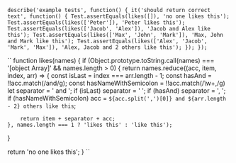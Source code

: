 ``
describe('example tests', function() {
  it('should return correct text', function() {
    Test.assertEquals(likes([]), 'no one likes this');
    Test.assertEquals(likes(['Peter']), 'Peter likes this');
    Test.assertEquals(likes(['Jacob', 'Alex']), 'Jacob and Alex like this');
    Test.assertEquals(likes(['Max', 'John', 'Mark']), 'Max, John and Mark like this');
    Test.assertEquals(likes(['Alex', 'Jacob', 'Mark', 'Max']), 'Alex, Jacob and 2 others like this');
  });
});
``

``
function likes(names) {
  if (Object.prototype.toString.call(names) === '[object Array]' && names.length > 0) {
    return names.reduce((acc, item, index, arr) => {
      const isLast = index === arr.length - 1;
      const hasAnd = !!acc.match(/and/g);
      const hasNameWithSemicolon = !!acc.match(/\w+,/g)
    	let separator = ' and ';
    	if (isLast)
    		separator = ' ';
    	if (hasAnd)
    		separator = ', ';
    	if (hasNameWithSemicolon)
    		acc = `${acc.split(',')[0]} and ${arr.length - 2} others like this`;

    	return item + separator + acc;
    }, names.length === 1 ? 'likes this' : 'like this');
  }
  
  return 'no one likes this';
}
``

